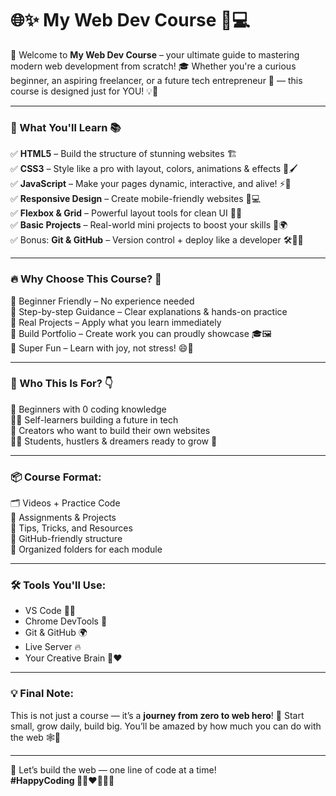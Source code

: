 # 🌐✨ My Web Dev Course 🚀💻

👋 Welcome to **My Web Dev Course** – your ultimate guide to mastering modern web development from scratch! 🎓 Whether you're a curious beginner, an aspiring freelancer, or a future tech entrepreneur 💼 — this course is designed just for YOU! 💡💪

---

### 🧩 What You'll Learn 📚

✅ **HTML5** – Build the structure of stunning websites 🏗️  
✅ **CSS3** – Style like a pro with layout, colors, animations & effects 🎨🖌️  
✅ **JavaScript** – Make your pages dynamic, interactive, and alive! ⚡🧠  
✅ **Responsive Design** – Create mobile-friendly websites 📱💻  
✅ **Flexbox & Grid** – Powerful layout tools for clean UI 🌈🔲  
✅ **Basic Projects** – Real-world mini projects to boost your skills 🧪🌍  
✅ Bonus: **Git & GitHub** – Version control + deploy like a developer 🛠️📁🌐

---

### 🔥 Why Choose This Course? 💯

🎯 Beginner Friendly – No experience needed  
🎯 Step-by-step Guidance – Clear explanations & hands-on practice  
🎯 Real Projects – Apply what you learn immediately  
🎯 Build Portfolio – Create work you can proudly showcase 🎓🖼️  
🎯 Super Fun – Learn with joy, not stress! 😄🎉

---

### 🎁 Who This Is For? 👇

👶 Beginners with 0 coding knowledge  
🧑‍💻 Self-learners building a future in tech  
🎨 Creators who want to build their own websites  
👩‍🎓 Students, hustlers & dreamers ready to grow 🚀

---

### 📦 Course Format:

🗂️ Videos + Practice Code  
📝 Assignments & Projects  
🧩 Tips, Tricks, and Resources  
🔗 GitHub-friendly structure  
📁 Organized folders for each module

---

### 🛠️ Tools You'll Use:

- VS Code 🧑‍💻  
- Chrome DevTools 🧪  
- Git & GitHub 🌍  
- Live Server 🔥  
- Your Creative Brain 🧠❤️

---

### 💡 Final Note:

This is not just a course — it’s a **journey from zero to web hero**! 🌟 Start small, grow daily, build big. You’ll be amazed by how much you can do with the web 🕸️💫

---

🚀 Let’s build the web — one line of code at a time!  
**#HappyCoding 👩‍💻❤️🧠🌐🔥**
